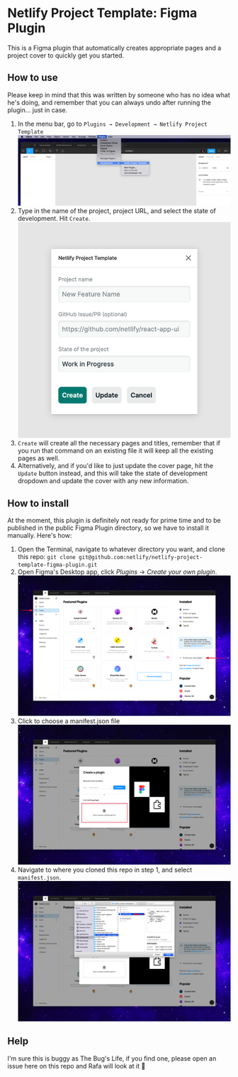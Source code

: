 # Netlify Project Template: Figma Plugin

This is a Figma plugin that automatically creates appropriate pages and a project cover to quickly get you started. 

## How to use

Please keep in mind that this was written by someone who has no idea what he's doing, and remember that you can always undo after running the plugin... just in case.

1. In the menu bar, go to `Plugins → Development → Netlify Project Template`
![Screenshot of the menu bar in Figma's Desktop app](/screenshots/screenshot-4.png?raw=true "Screenshot of Menubar")
2. Type in the name of the project, project URL, and select the state of development. Hit `Create`.
![Screenshot of the plugin's UI, with the form](/screenshots/screenshot-5.png?raw=true "Screenshot of Plugin")
3. `Create` will create all the necessary pages and titles, remember that if you run that command on an existing file it will keep all the existing pages as well. 
4. Alternatively, and if you'd like to just update the cover page, hit the `Update` button instead, and this will take the state of development dropdown and update the cover with any new information.

## How to install

At the moment, this plugin is definitely not ready for prime time and to be published in the public Figma Plugin directory, so we have to install it manually. Here's how:

1. Open the Terminal, navigate to whatever directory you want, and clone this repo: `git clone git@github.com:netlify/netlify-project-template-figma-plugin.git`
2. Open Figma's Desktop app, click *Plugins* → *Create your own plugin*.
![Screenshot of Figma's Desktop app, in the Plugins page](/screenshots/screenshot-1.png?raw=true "Screenshot of Figma's Plugins page")
3. Click to choose a manifest.json file
![Screenshot of the Create new plugin UI in Figma](/screenshots/screenshot-2.png?raw=true "Screenshot of Create new Plugin in Figma")
4. Navigate to where you cloned this repo in step 1, and select `manifest.json`.
![Screenshot of the file explorer, selecting the manifest.json file](/screenshots/screenshot-3.png?raw=true "Screenshot of Finder")

## Help

I'm sure this is buggy as The Bug's Life, if you find one, please open an issue here on this repo and Rafa will look at it 🙏